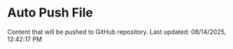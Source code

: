 # Auto Push File

Content that will be pushed to GitHub repository.
Last updated: 08/14/2025, 12:42:17 PM
